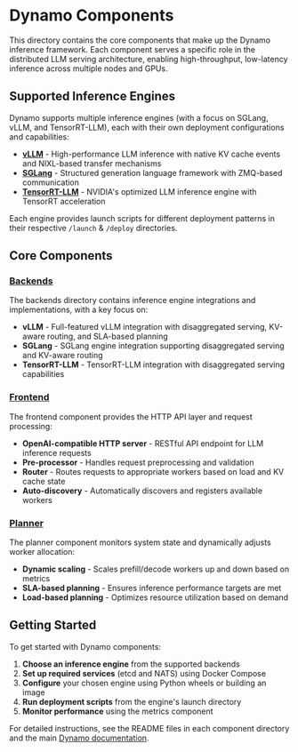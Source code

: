 <!--
SPDX-FileCopyrightText: Copyright (c) 2024-2025 NVIDIA CORPORATION & AFFILIATES. All rights reserved.
SPDX-License-Identifier: Apache-2.0

Licensed under the Apache License, Version 2.0 (the "License");
you may not use this file except in compliance with the License.
You may obtain a copy of the License at

https://www.apache.org/licenses/LICENSE-2.0

Unless required by applicable law or agreed to in writing, software
distributed under the License is distributed on an "AS IS" BASIS,
WITHOUT WARRANTIES OR CONDITIONS OF ANY KIND, either express or implied.
See the License for the specific language governing permissions and
limitations under the License.
-->

# Dynamo Components

This directory contains the core components that make up the Dynamo inference framework. Each component serves a specific role in the distributed LLM serving architecture, enabling high-throughput, low-latency inference across multiple nodes and GPUs.

## Supported Inference Engines

Dynamo supports multiple inference engines (with a focus on SGLang, vLLM, and TensorRT-LLM), each with their own deployment configurations and capabilities:

- **[vLLM](/docs/backends/vllm/README.md)** - High-performance LLM inference with native KV cache events and NIXL-based transfer mechanisms
- **[SGLang](/docs/backends/sglang/README.md)** - Structured generation language framework with ZMQ-based communication
- **[TensorRT-LLM](/docs/backends/trtllm/README.md)** - NVIDIA's optimized LLM inference engine with TensorRT acceleration

Each engine provides launch scripts for different deployment patterns in their respective `/launch` & `/deploy` directories.

## Core Components

### [Backends](src/dynamo/)

The backends directory contains inference engine integrations and implementations, with a key focus on:

- **vLLM** - Full-featured vLLM integration with disaggregated serving, KV-aware routing, and SLA-based planning
- **SGLang** - SGLang engine integration supporting disaggregated serving and KV-aware routing
- **TensorRT-LLM** - TensorRT-LLM integration with disaggregated serving capabilities


### [Frontend](src/dynamo/frontend/)

The frontend component provides the HTTP API layer and request processing:

- **OpenAI-compatible HTTP server** - RESTful API endpoint for LLM inference requests
- **Pre-processor** - Handles request preprocessing and validation
- **Router** - Routes requests to appropriate workers based on load and KV cache state
- **Auto-discovery** - Automatically discovers and registers available workers

### [Planner](src/dynamo/planner/)

The planner component monitors system state and dynamically adjusts worker allocation:

- **Dynamic scaling** - Scales prefill/decode workers up and down based on metrics
- **SLA-based planning** - Ensures inference performance targets are met
- **Load-based planning** - Optimizes resource utilization based on demand

## Getting Started

To get started with Dynamo components:

1. **Choose an inference engine** from the supported backends
2. **Set up required services** (etcd and NATS) using Docker Compose
3. **Configure** your chosen engine using Python wheels or building an image
4. **Run deployment scripts** from the engine's launch directory
5. **Monitor performance** using the metrics component

For detailed instructions, see the README files in each component directory and the main [Dynamo documentation](../docs/).
